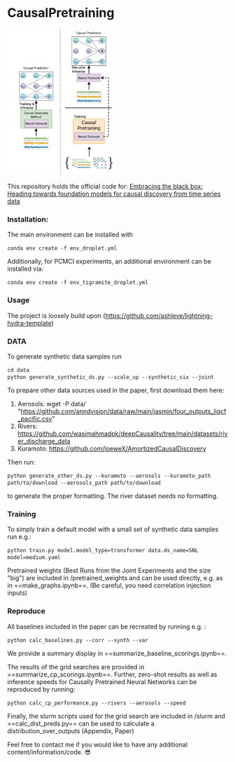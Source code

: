# CausalPretraining



<img src="visualization.png" alt="image" width="50%" height="auto">

This repository holds the official code for: [Embracing the black box: Heading towards foundation models for causal discovery from time series data](https://arxiv.org/abs/2402.09305) 



### Installation: 


The main environment can be installed with 

```
conda env create -f env_droplet.yml
```

Additionally, for PCMCI experiments, an additional environment can be installed via: 

```
conda env create -f env_tigramite_droplet.yml
```


### Usage

The project is loosely build upon (https://github.com/ashleve/lightning-hydra-template)


### DATA

To generate synthetic data samples run 

```
cd data
python generate_synthetic_ds.py --scale_up --synthetic_six --joint
```

To prepare other data sources used in the paper, first download them here: 

1. Aerosols: wget -P data/ "https://github.com/anndvision/data/raw/main/jasmin/four_outputs_liqcf_pacific.csv"
2. Rivers: https://github.com/wasimahmadpk/deepCausality/tree/main/datasets/river_discharge_data
3. Kuramoto: https://github.com/loeweX/AmortizedCausalDiscovery

Then run: 
```
python generate_other_ds.py --kuramoto --aerosols --kuramoto_path path/to/download --aerosols_path path/to/download
```
to generate the proper formatting. The river dataset needs no formatting.

### Training

To simply train a default model with a small set of synthetic data samples run e.g.: 

```
python train.py model.model_type=transformer data.ds_name=SNL model=medium.yaml
```

Pretrained weights (Best Runs from the Joint Experiments and the size "big") are included in /pretrained_weights and can be used directly, e.g. as in ==make_graphs.ipynb==. (Be careful, you need correlation injection inputs)


### Reproduce

All baselines included in the paper can be recreated by running e.g. :

```
python calc_baselines.py --corr --synth --var
```
We provide a summary display in ==summarize_baseline_scorings.ipynb==.


The results of the grid searches are provided in ==summarize_cp_scorings.ipynb==. 
Further, zero-shot results as well as inference speeds for Causally Pretrained Neural Networks can be reproduced by running: 
```
python calc_cp_performance.py --rivers --aerosols --speed
```


Finally, the slurm scripts used for the grid search are included in /slurm and ==calc_dist_preds.py== can be used to calculate a distribution_over_outputs (Appendix, Paper)




Feel free to contact me if you would like to have any additional content/information/code.  :sunglasses:



